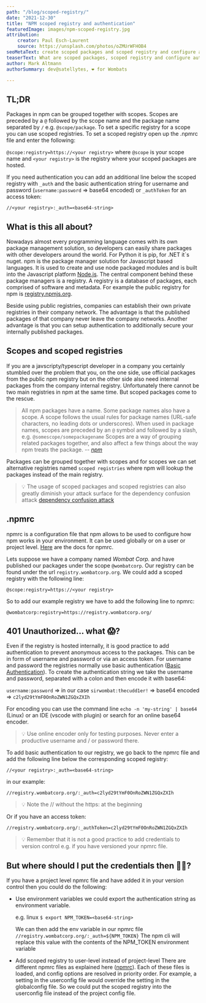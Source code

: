 ```yaml
---
path: "/blog/scoped-registry/"
date: "2021-12-30"
title: "NPM scoped registry and authentication"
featuredImage: images/npm-scoped-registry.jpg
attribution:
    creator: Paul Esch-Laurent
    source: https://unsplash.com/photos/oZMUrWFHOB4
seoMetaText: create scoped packages and scoped registry and configure authentication via npmrc
teaserText: What are scoped packages, scoped registry and configure authentication via npmrc
author: Mark Altmann
authorSummary: dev@satellytes, ❤️ for Wombats

---
```

## TL;DR

Packages in npm can be grouped together with scopes. Scopes are preceded by a `@` followed by the scope name and the package name separated by `/` e.g. `@scope/package`. To set a specific registry for a scope you can use scoped registries. To set a scoped registry open up the .npmrc file and enter the following:

`@scope:registry=https://<your registry>` where `@scope` is your scope name and `<your registry>` is the registry where your scoped packages are hosted. 

If you need authentication you can add an additional line below the scoped registry with `_auth` and the basic authentication string for username and password (`username:password` ⇒ base64 encoded) or `_authToken` for an access token:

`//<your registry>:_auth=<base64-string>`

## What is this all about?

Nowadays almost every programming language comes with its own package management solution, so developers can easily share packages with other developers around the world. For Python it is pip, for .NET it`s nuget. npm is the package manager solution for Javascript based languages. It is used to create and use node packaged modules and is built into the Javascript platform [Node.js](http://www.nodejs.org/). The central component behind these package managers is a registry. A registry is a database of packages, each comprised of software and metadata. For example the public registry for npm is [registry.npmjs.org](http://registry.npmjs.org).

Beside using public registries, companies can establish their own private registries in their company network. The advantage is that the published packages of that company never leave the company networks. Another advantage is that you can setup authentication to additionally secure your internally published packages.

## Scopes and scoped registries

If you are a javscripty/typescript developer in a company you certainly stumbled over the problem that you, on the one side, use official packages from the public npm registry but on the other side also need internal packages from the company internal registry. Unfortunately there cannot be two main registries in npm at the same time. But scoped packages come to the rescue.

> All npm packages have a name. Some package names also have a scope. A scope follows the usual rules for package names (URL-safe characters, no leading dots or underscores). When used in package names, scopes are preceded by an `@` symbol and followed by a slash, e.g. `@somescope/somepackagename` Scopes are a way of grouping related packages together, and also affect a few things about the way npm treats the package.
> -- <cite>[npm](https://docs.npmjs.com/cli/v8/using-npm/scope)</cite>


Packages can be grouped together with scopes and for scopes we can set alternative registries named `scoped registries` where npm will lookup the packages instead of the main registry.

> 💡 The usage of scoped packages and scoped registries can also greatly diminish your attack surface for the dependency confusion attack [dependency confusion attack](https://snyk.io/blog/detect-prevent-dependency-confusion-attacks-npm-supply-chain-security/)

## .npmrc

npmrc is a configuration file that npm allows to be used to configure how npm works in your environment. It can be used globally or on a user or project level. [Here](https://docs.npmjs.com/cli/v8/configuring-npm/npmrc) are the docs for npmrc.

Lets suppose we have a company named *Wombat Corp.* and have published our packages under the scope `@wombatcorp`. Our registry can be found under the url `registry.wombatcorp.org`. We could add a scoped registry with the following line:

`@scope:registry=https://<your registry>`

So to add our example registry we have to add the following line to npmrc:

`@wombatcorp:registry=https://registry.wombatcorp.org/`

## 401 Unauthorized... what 😱?

Even if the registry is hosted internally, it is good practice to add authentication to prevent anonymous access to the packages. This can be in form of username and password or via an access token. For username and password the registries normally use basic authentication ([Basic Authentication](https://en.wikipedia.org/wiki/Basic_access_authentication)). To create the authentication string we take the username and password, separated with a colon and then encode it with base64:

`username:password` ⇒ in our case `sirwombat:thecudd1er!` ⇒ base64 encoded ⇒ `c2lyd29tYmF0OnRoZWN1ZGQxZXIh`

For encoding you can use the command line `echo -n 'my-string' | base64` (Linux) or an IDE (vscode with plugin) or search for an online base64 encoder.

>💡 Use online encoder only for testing purposes. Never enter a productive username and / or password there.

To add basic authentication to our registry, we go back to the npmrc file and add the following line below the corresponding scoped registry:

`//<your registry>:_auth=<base64-string>`

in our example: 

`//registry.wombatcorp.org/:_auth=c2lyd29tYmF0OnRoZWN1ZGQxZXIh`

>💡 Note the // without the https: at the beginning

Or if you have an access token:

`//registry.wombatcorp.org/:_authToken=c2lyd29tYmF0OnRoZWN1ZGQxZXIh`

>💡 Remember that it is not a good practice to add credentials to version control e.g. if you have versioned your npmrc file.

## But where should I put the credentials then 🤷‍♂️?

If you have a project level npmrc file and have added it in your version control then you could do the following:

- Use environment variables
we could export the authentication string as environment variable.
    
    e.g. linux
    `$ export NPM_TOKEN=<base64-string>`
    
    We can then add the env variable in our npmrc file
    `//registry.wombatcorp.org/:_auth=${NPM_TOKEN}`
    The npm cli will replace this value with the contents of the NPM_TOKEN environment variable
    
- Add scoped registry to user-level instead of project-level
There are different npmrc files as explained here ([npmrc](https://docs.npmjs.com/cli/v8/configuring-npm/npmrc)). 
Each of these files is loaded, and config options are resolved in priority order. For example, a setting in the userconfig file would override the setting in the globalconfig file. So we could put the scoped registry into the userconfig file instead of the project config file.
